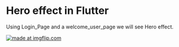 # Hero effect in Flutter

Using Login_Page and a welcome_user_page we will see Hero effect.

<a href="https://i.imgflip.com/310ddb.gif" title="made at imgflip.com"><img src="https://i.imgflip.com/310ddb.gif" title="made at imgflip.com"/></a>

